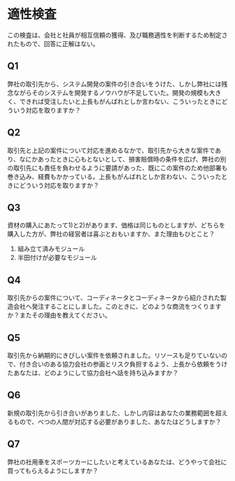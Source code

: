 # 適性検査

この検査は、会社と社員が相互信頼の獲得、及び職務適性を判断するため制定されたもので、回答に正解はない。


## Q1
弊社の取引先から、システム開発の案件の引き合いをうけた、しかし弊社には残念ながらそのシステムを開発するノウハウが不足していた。開発の規模も大きく、できれば受注したいと上長もがんばれとしか言わない、こういったときにどういう対応を取りますか？


## Q2
取引先と上記の案件について対応を進めるなかで、取引先から大きな案件であり、なにかあったときに心もとないとして、損害賠償時の条件を広げ、弊社の別の取引先にも責任を負わせるように要請があった、既にこの案件のため他部署も巻き込み、経費もかかっている。上長もがんばれとしか言わない、こういったときにどういう対応を取りますか？


## Q3
資材の購入にあたって1)と2)があります、価格は同じものとしますが、どちらを購入した方が、弊社の経営者は喜ぶとおもいますか、また理由もひとこと？
1) 組み立て済みモジュール
2) 半田付けが必要なモジュール


## Q4
取引先からの案件について、コーディネータとコーディネータから紹介された製造会社へ発注することにしました。このときに、どのような商流をつくりますか？またその理由を教えてください。


## Q5
取引先から納期的にきびしい案件を依頼されました。リソースも足りていないので、付き合いのある協力会社の参画とリスク負担するよう、上長から依頼をうけたあなたは、どのようにして協力会社へ話を持ち込みますか？


## Q6
新規の取引先から引き合いがありました、しかし内容はあなたの業務範囲を超えるもので、べつの人間が対応する必要がありました、あなたはどうしますか？


## Q7
弊社の社用車をスポーツカーにしたいと考えているあなたは、どうやって会社に買ってもらえるようにしますか？

